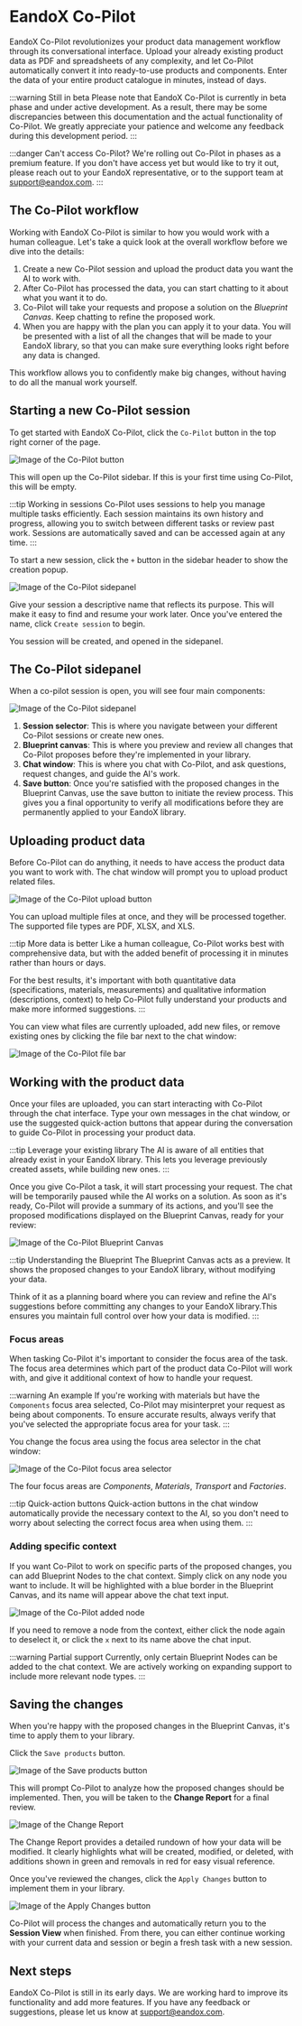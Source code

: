 # EandoX Co-Pilot

EandoX Co-Pilot revolutionizes your product data management workflow through its conversational interface. Upload your already existing product data as PDF and spreadsheets of any complexity, and let Co-Pilot automatically convert it into ready-to-use products and components. Enter the data of your entire product catalogue in minutes, instead of days.

<YouTubeEmbed videoId="B6H-33uiPwA" />

:::warning Still in beta
Please note that EandoX Co-Pilot is currently in beta phase and under active development. As a result, there may be some discrepancies between this documentation and the actual functionality of Co-Pilot. We greatly appreciate your patience and welcome any feedback during this development period.
:::

:::danger Can't access Co-Pilot?
We're rolling out Co-Pilot in phases as a premium feature. If you don't have access yet but would like to try it out, please reach out to your EandoX representative, or to the support team at [support@eandox.com](mailto:support@eandox.com).
:::

## The Co-Pilot workflow

Working with EandoX Co-Pilot is similar to how you would work with a human colleague. Let's take a quick look at the overall workflow before we dive into the details:

1. Create a new Co-Pilot session and upload the product data you want the AI to work with.
2. After Co-Pilot has processed the data, you can start chatting to it about what you want it to do.
3. Co-Pilot will take your requests and propose a solution on the _Blueprint Canvas_. Keep chatting to refine the proposed work.
4. When you are happy with the plan you can apply it to your data. You will be presented with a list of all the changes that will be made to your EandoX library, so that you can make sure everything looks right before any data is changed.

This workflow allows you to confidently make big changes, without having to do all the manual work yourself.

## Starting a new Co-Pilot session

To get started with EandoX Co-Pilot, click the `Co-Pilot` button in the top right corner of the page.

![Image of the Co-Pilot button](/images/copilot/button.jpg)

This will open up the Co-Pilot sidebar. If this is your first time using Co-Pilot, this will be empty.

:::tip Working in sessions
Co-Pilot uses sessions to help you manage multiple tasks efficiently. Each session maintains its own history and progress, allowing you to switch between different tasks or review past work. Sessions are automatically saved and can be accessed again at any time.
:::

To start a new session, click the `+` button in the sidebar header to show the creation popup.

![Image of the Co-Pilot sidepanel](/images/copilot/session-button.jpg)

Give your session a descriptive name that reflects its purpose. This will make it easy to find and resume your work later. Once you've entered the name, click `Create session` to begin.

You session will be created, and opened in the sidepanel.

## The Co-Pilot sidepanel

When a co-pilot session is open, you will see four main components:

![Image of the Co-Pilot sidepanel](/images/copilot/sidepanel-anatomy.jpg)

1. **Session selector**: This is where you navigate between your different Co-Pilot sessions or create new ones.
2. **Blueprint canvas**: This is where you preview and review all changes that Co-Pilot proposes before they're implemented in your library.
3. **Chat window**: This is where you chat with Co-Pilot, and ask questions, request changes, and guide the AI's work.
4. **Save button**: Once you're satisfied with the proposed changes in the Blueprint Canvas, use the save button to initiate the review process. This gives you a final opportunity to verify all modifications before they are permanently applied to your EandoX library.

## Uploading product data

Before Co-Pilot can do anything, it needs to have access the product data you want to work with. The chat window will prompt you to upload product related files.

![Image of the Co-Pilot upload button](/images/copilot/upload-area.jpg)

You can upload multiple files at once, and they will be processed together. The supported file types are PDF, XLSX, and XLS.

:::tip More data is better
Like a human colleague, Co-Pilot works best with comprehensive data, but with the added benefit of processing it in minutes rather than hours or days.

For the best results, it's important with both quantitative data (specifications, materials, measurements) and qualitative information (descriptions, context) to help Co-Pilot fully understand your products and make more informed suggestions.
:::

You can view what files are currently uploaded, add new files, or remove existing ones by clicking the file bar next to the chat window:

![Image of the Co-Pilot file bar](/images/copilot/file-bar.jpg)

## Working with the product data

Once your files are uploaded, you can start interacting with Co-Pilot through the chat interface. Type your own messages in the chat window, or use the suggested quick-action buttons that appear during the conversation to guide Co-Pilot in processing your product data.

:::tip Leverage your existing library
The AI is aware of all entities that already exist in your EandoX library. This lets you leverage previously created assets, while building new ones.
:::

Once you give Co-Pilot a task, it will start processing your request. The chat will be temporarily paused while the AI works on a solution. As soon as it's ready, Co-Pilot will provide a summary of its actions, and you'll see the proposed modifications displayed on the Blueprint Canvas, ready for your review:

![Image of the Co-Pilot Blueprint Canvas](/images/copilot/blueprint-canvas.jpg)

:::tip Understanding the Blueprint
The Blueprint Canvas acts as a preview. It shows the proposed changes to your EandoX library, without modifying your data.

Think of it as a planning board where you can review and refine the AI's suggestions before committing any changes to your EandoX library.This ensures you maintain full control over how your data is modified.
:::

### Focus areas

When tasking Co-Pilot it's important to consider the focus area of the task. The focus area determines which part of the product data Co-Pilot will work with, and give it additional context of how to handle your request.

:::warning An example
If you're working with materials but have the `Components` focus area selected, Co-Pilot may misinterpret your request as being about components. To ensure accurate results, always verify that you've selected the appropriate focus area for your task.
:::

You change the focus area using the focus area selector in the chat window:

![Image of the Co-Pilot focus area selector](/images/copilot/focus-area-selector.jpg)

The four focus areas are _Components_, _Materials_, _Transport_ and _Factories_.

:::tip Quick-action buttons
Quick-action buttons in the chat window automatically provide the necessary context to the AI, so you don't need to worry about selecting the correct focus area when using them.
:::

### Adding specific context

If you want Co-Pilot to work on specific parts of the proposed changes, you can add Blueprint Nodes to the chat context. Simply click on any node you want to include. It will be highlighted with a blue border in the Blueprint Canvas, and its name will appear above the chat text input.

![Image of the Co-Pilot added node](/images/copilot/contexed-nodes.jpg)

If you need to remove a node from the context, either click the node again to deselect it, or click the `x` next to its name above the chat input.

:::warning Partial support
Currently, only certain Blueprint Nodes can be added to the chat context. We are actively working on expanding support to include more relevant node types.
:::

## Saving the changes

When you're happy with the proposed changes in the Blueprint Canvas, it's time to apply them to your library.

Click the `Save products` button.

![Image of the Save products button](/images/copilot/save-button.jpg)

This will prompt Co-Pilot to analyze how the proposed changes should be implemented. Then, you will be taken to the **Change Report** for a final review.

![Image of the Change Report](/images/copilot/change-report.jpg)

The Change Report provides a detailed rundown of how your data will be modified. It clearly highlights what will be created, modified, or deleted, with additions shown in green and removals in red for easy visual reference.

Once you've reviewed the changes, click the `Apply Changes` button to implement them in your library.

![Image of the Apply Changes button](/images/copilot/apply-button.jpg)

Co-Pilot will process the changes and automatically return you to the **Session View** when finished. From there, you can either continue working with your current data and session or begin a fresh task with a new session.

## Next steps

EandoX Co-Pilot is still in its early days. We are working hard to improve its functionality and add more features. If you have any feedback or suggestions, please let us know at [support@eandox.com](mailto:support@eandox.com).
